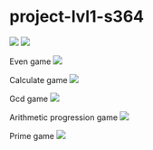 # project-lvl1-s364
<a href="https://codeclimate.com/github/Enigmadie/project-lvl1-s364/maintainability"><img src="https://api.codeclimate.com/v1/badges/0f4869adbfd9a5bca29e/maintainability" /></a>
<a href="https://travis-ci.org/Enigmadie/project-lvl1-s364"><img src="https://travis-ci.org/Enigmadie/project-lvl1-s364.svg?branch=master" /></a>

Even game
<a href="https://asciinema.org/a/o1fx4jN0qaMwUAbm6sM8PRplE" target="_blank"><img src="https://asciinema.org/a/o1fx4jN0qaMwUAbm6sM8PRplE.png" /></a>

Calculate game
<a href="https://asciinema.org/a/y6auSiEcvrEJt0uLgFTZqYwrU" target="_blank"><img src="https://asciinema.org/a/y6auSiEcvrEJt0uLgFTZqYwrU.png" /></a>

Gcd game
<a href="https://asciinema.org/a/r6SsSiFG7KfPBYjjWcT7y6Lz1" target="_blank"><img src="https://asciinema.org/a/r6SsSiFG7KfPBYjjWcT7y6Lz1.png" /></a>

Arithmetic progression game
<a href="https://asciinema.org/a/dp7Rp4IxF6s2C2m4vhacKYUuC" target="_blank"><img src="https://asciinema.org/a/dp7Rp4IxF6s2C2m4vhacKYUuC.png" /></a>

Prime game
<a href="https://asciinema.org/a/tktML4QM2M62Q6lJT1jmqgE5V" target="_blank"><img src="https://asciinema.org/a/tktML4QM2M62Q6lJT1jmqgE5V.png" /></a>
